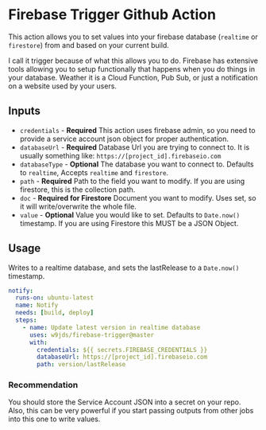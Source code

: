 # Firebase Trigger Github Action

This action allows you to set values into your firebase database (`realtime` or `firestore`) from and based on your current build.

I call it trigger because of what this allows you to do. Firebase has extensive tools allowing you to setup functionally that happens when you do things in your database. Weather it is a Cloud Function, Pub Sub, or just a notification on a website used by your users.

## Inputs

* `credentials` - **Required** This action uses firebase admin, so you need to provide a service account json object for proper authentication.
* `databaseUrl` - **Required** Database Url you are trying to connect to. It is usually something like: `https://[project_id].firebaseio.com`
* `databaseType` - **Optional** The database you want to connect to. Defaults to `realtime`, Accepts `realtime` and `firestore`.
* `path` - **Required** Path to the field you want to modify. If you are using firestore, this is the collection path.
* `doc` - **Required for Firestore** Document you want to modify. Uses set, so it will write/overwrite the whole file.
* `value` - **Optional** Value you would like to set. Defaults to `Date.now()` timestamp. If you are using Firestore this MUST be a JSON Object.

## Usage

Writes to a realtime database, and sets the lastRelease to a `Date.now()` timestamp.

```yaml
notify:
  runs-on: ubuntu-latest
  name: Notify
  needs: [build, deploy]
  steps:
    - name: Update latest version in realtime database
      uses: w9jds/firebase-trigger@master
      with:
        credentials: ${{ secrets.FIREBASE_CREDENTIALS }}
        databaseUrl: https://[project_id].firebaseio.com
        path: version/lastRelease
```

### Recommendation

You should store the Service Account JSON into a secret on your repo. Also, this can be very powerful if you start passing outputs from other jobs into this one to write values.
